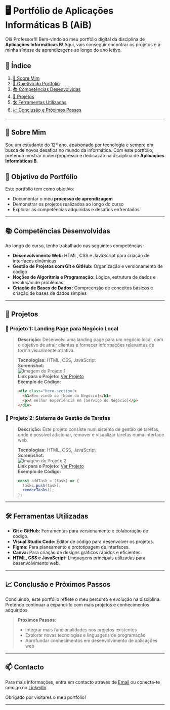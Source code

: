 # 🖥️ Portfólio de Aplicações Informáticas B (AiB) 

Olã Professor!!! Bem-vindo ao meu portfólio digital da disciplina de **Aplicações Informáticas B**! Aqui, vais conseguir encontrar os projetos e a minha síntese de aprendizagens ao longo do ano letivo.

## 📜 Índice
1. [👤 Sobre Mim](#-sobre-mim)
2. [🎯 Objetivo do Portfólio](#-objetivo-do-portfólio)
3. [📚 Competências Desenvolvidas](#-competências-desenvolvidas)
4. [🚀 Projetos](#-projetos)
5. [🛠️ Ferramentas Utilizadas](#️-ferramentas-utilizadas)
6. [📈 Conclusão e Próximos Passos](#-conclusão-e-próximos-passos)

---

## 👤 Sobre Mim
Sou um estudante do 12º ano, apaixonado por tecnologia e sempre em busca de novos desafios no mundo da informática. Com este portfólio, pretendo mostrar o meu progresso e dedicação na disciplina de **Aplicações Informáticas B**.

## 🎯 Objetivo do Portfólio
Este portfólio tem como objetivo:
- Documentar o meu **processo de aprendizagem**
- Demonstrar os projetos realizados ao longo do curso
- Explorar as competências adquiridas e desafios enfrentados

---

## 📚 Competências Desenvolvidas
Ao longo do curso, tenho trabalhado nas seguintes competências:
- **Desenvolvimento Web:** HTML, CSS e JavaScript para criação de interfaces dinâmicas
- **Gestão de Projetos com Git e GitHub:** Organização e versionamento de código
- **Noções de Algoritmia e Programação:** Lógica, estrutura de dados e resolução de problemas
- **Criação de Bases de Dados:** Compreensão de conceitos básicos e criação de bases de dados simples

---

## 🚀 Projetos

### 📌 Projeto 1: Landing Page para Negócio Local
> **Descrição:** Desenvolvi uma landing page para um negócio local, com o objetivo de atrair clientes e fornecer informações relevantes de forma visualmente atrativa.
> 
> **Tecnologias:** HTML, CSS, JavaScript  
> **Screenshot:**  
> ![Imagem do Projeto 1](link-da-imagem)  
> **Link para o Projeto:** [Ver Projeto](#)  
> **Exemplo de Código:**
> ```html
> <div class="hero-section">
>   <h1>Bem-vindo ao [Nome do Negócio]</h1>
>   <p>A melhor experiência em [Serviço do Negócio]</p>
> </div>
> ```

### 📌 Projeto 2: Sistema de Gestão de Tarefas
> **Descrição:** Este projeto consiste num sistema de gestão de tarefas, onde é possível adicionar, remover e visualizar tarefas numa interface web.
> 
> **Tecnologias:** HTML, CSS, JavaScript  
> **Screenshot:**  
> ![Imagem do Projeto 2](link-da-imagem)  
> **Link para o Projeto:** [Ver Projeto](#)  
> **Exemplo de Código:**
> ```javascript
> const addTask = (task) => {
>   tasks.push(task);
>   renderTasks();
> };
> ```

---

## 🛠️ Ferramentas Utilizadas
- **Git e GitHub:** Ferramentas para versionamento e colaboração de código.
- **Visual Studio Code:** Editor de código para desenvolver os projetos.
- **Figma:** Para planeamento e prototipagem de interfaces.
- **Canva:** Para criação de designs gráficos rápidos e eficientes.
- **HTML, CSS e JavaScript:** Linguagens principais utilizadas para desenvolvimento web.

---

## 📈 Conclusão e Próximos Passos
Concluindo, este portfólio reflete o meu percurso e evolução na disciplina. Pretendo continuar a expandi-lo com mais projetos e conhecimentos adquiridos. 

> **Próximos Passos:**  
> - Integrar mais funcionalidades nos projetos existentes  
> - Explorar novas tecnologias e linguagens de programação  
> - Aprofundar conhecimentos em desenvolvimento de aplicações web  

---

## 📫 Contacto
Para mais informações, entra em contacto através de [Email](mailto:teu-email@exemplo.com) ou conecta-te comigo no [LinkedIn](https://www.linkedin.com).

Obrigado por visitares o meu portfólio!
****
